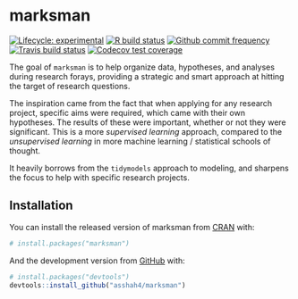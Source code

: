 
<!-- README.md is generated from README.Rmd. Please edit that file -->

# marksman

<!-- badges: start -->

[![Lifecycle:
experimental](https://img.shields.io/badge/lifecycle-experimental-orange.svg)](https://www.tidyverse.org/lifecycle/#experimental)
[![R build
status](https://github.com/asshah4/marksman/workflows/R-CMD-check/badge.svg)](https://github.com/asshah4/marksman/actions)
[![Github commit
frequency](https://img.shields.io/github/commit-activity/w/asshah4/marksman)](https://github.com/asshah4/marksman/graphs/commit-activity)
[![Travis build
status](https://travis-ci.com/asshah4/marksman.svg?branch=master)](https://travis-ci.com/asshah4/marksman)
[![Codecov test
coverage](https://codecov.io/gh/asshah4/marksman/branch/master/graph/badge.svg)](https://codecov.io/gh/asshah4/marksman?branch=master)
<!-- badges: end -->

The goal of `marksman` is to help organize data, hypotheses, and
analyses during research forays, providing a strategic and smart
approach at hitting the target of research questions.

The inspiration came from the fact that when applying for any research
project, specific aims were required, which came with their own
hypotheses. The results of these were important, whether or not they
were significant. This is a more *supervised learning* approach,
compared to the *unsupervised learning* in more machine learning /
statistical schools of thought.

It heavily borrows from the `tidymodels` approach to modeling, and
sharpens the focus to help with specific research projects.

## Installation

You can install the released version of marksman from
[CRAN](https://CRAN.R-project.org) with:

``` r
# install.packages("marksman")
```

And the development version from [GitHub](https://github.com/) with:

``` r
# install.packages("devtools")
devtools::install_github("asshah4/marksman")
```
